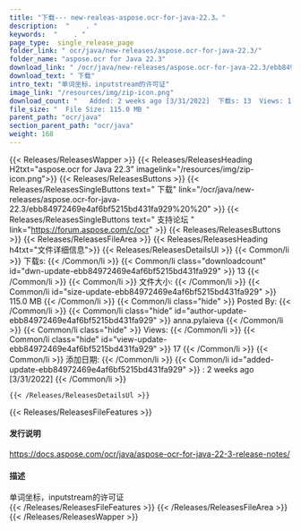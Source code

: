 ```yaml
---
title: "下载--- new-realeas-aspose.ocr-for-java-22.3。" 
description:  "    . " 
keywords:  "    . " 
page_type:  single_release_page
folder_link: " ocr/java/new-releases/aspose.ocr-for-java-22.3/"
folder_name: "aspose.ocr for Java 22.3"
download_link: " /ocr/java/new-releases/aspose.ocr-for-java-22.3/ebb84972469e4af6bf5215bd431fa929"
download_text: " 下载"
intro_text: "单词坐标，inputstream的许可证"
image_link: "/resources/img/zip-icon.png"
download_count: "   Added: 2 weeks ago [3/31/2022]  下载s: 13  Views: 16"
file_size: "  File Size: 115.0 MB "
parent_path: "ocr/java"
section_parent_path: "ocr/java"
weight: 168
---
```


{{< Releases/ReleasesWapper >}}
  {{< Releases/ReleasesHeading H2txt="aspose.ocr for Java 22.3" imagelink="/resources/img/zip-icon.png">}}
  {{< Releases/ReleasesButtons >}}
    {{< Releases/ReleasesSingleButtons text=" 下载" link="/ocr/java/new-releases/aspose.ocr-for-java-22.3/ebb84972469e4af6bf5215bd431fa929%20%20" >}}
    {{< Releases/ReleasesSingleButtons text=" 支持论坛 " link="https://forum.aspose.com/c/ocr" >}}
  {{< Releases/ReleasesButtons >}}
  {{< Releases/ReleasesFileArea >}}
    {{< Releases/ReleasesHeading h4txt="文件详细信息">}}
    {{< Releases/ReleasesDetailsUl >}}
            {{< Common/li  >}} 下载s: {{< /Common/li >}} 
      {{< Common/li class="downloadcount" id="dwn-update-ebb84972469e4af6bf5215bd431fa929" >}} 13 {{< /Common/li >}} 
      {{< Common/li  >}} 文件大小: {{< /Common/li >}} 
      {{< Common/li id="size-update-ebb84972469e4af6bf5215bd431fa929" >}} 115.0 MB {{< /Common/li >}} 
      {{< Common/li  class="hide" >}} Posted By: {{< /Common/li >}} 
      {{< Common/li class="hide" id="author-update-ebb84972469e4af6bf5215bd431fa929" >}} anna.pylaieva {{< /Common/li >}} 
      {{< Common/li class="hide"  >}} Views: {{< /Common/li >}} 
      {{< Common/li class="hide" id="view-update-ebb84972469e4af6bf5215bd431fa929" >}} 17 {{< /Common/li >}} 
      {{< Common/li  >}} 添加日期: {{< /Common/li >}} 
      {{< Common/li id="added-update-ebb84972469e4af6bf5215bd431fa929" >}} : 2 weeks ago [3/31/2022] {{< /Common/li >}} 

    {{< /Releases/ReleasesDetailsUl >}}

  {{< Releases/ReleasesFileFeatures >}}
      <h4>发行说明</h4><div><a href="https://docs.aspose.com/ocr/java/aspose-ocr-for-java-22-3-release-notes/">https://docs.aspose.com/ocr/java/aspose-ocr-for-java-22-3-release-notes/</a></div><h4>描述</h4><div class="HTMLDescription">单词坐标，inputstream的许可证</div>
  {{< /Releases/ReleasesFileFeatures >}}
 {{< /Releases/ReleasesFileArea >}}
{{< /Releases/ReleasesWapper >}}


